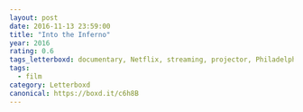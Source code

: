 ```yaml
---
layout: post 
date: 2016-11-13 23:59:00
title: "Into the Inferno"
year: 2016
rating: 0.6
tags_letterboxd: documentary, Netflix, streaming, projector, Philadelphia, Leah
tags:
  - film
category: Letterboxd
canonical: https://boxd.it/c6h8B
---
```

